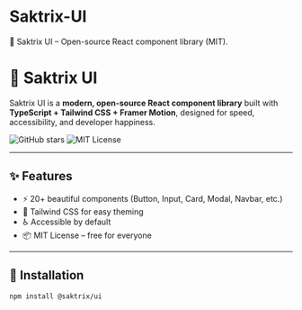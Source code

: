 # Saktrix-UI
🚀 Saktrix UI – Open-source React component library (MIT).

# 🌟 Saktrix UI

Saktrix UI is a **modern, open-source React component library** built with **TypeScript + Tailwind CSS + Framer Motion**, designed for speed, accessibility, and developer happiness.

![GitHub stars](https://img.shields.io/github/stars/saktrix/saktrix-ui?style=social)
![MIT License](https://img.shields.io/badge/license-MIT-green)

---

## ✨ Features
- ⚡ 20+ beautiful components (Button, Input, Card, Modal, Navbar, etc.)
- 🎨 Tailwind CSS for easy theming
- ♿ Accessible by default
- 📦 MIT License – free for everyone

---

## 🚀 Installation

```bash
npm install @saktrix/ui
